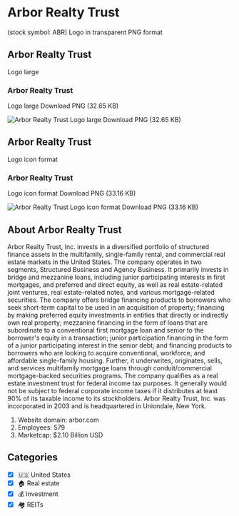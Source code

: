 # Arbor Realty Trust
 (stock symbol: ABR) Logo in transparent PNG format

## Arbor Realty Trust
 Logo large

### Arbor Realty Trust
 Logo large Download PNG (32.65 KB)

![Arbor Realty Trust
 Logo large Download PNG (32.65 KB)](/img/orig/ABR_BIG-ea229f2f.png)

## Arbor Realty Trust
 Logo icon format

### Arbor Realty Trust
 Logo icon format Download PNG (33.16 KB)

![Arbor Realty Trust
 Logo icon format Download PNG (33.16 KB)](/img/orig/ABR-8e1f0b0f.png)

## About Arbor Realty Trust


Arbor Realty Trust, Inc. invests in a diversified portfolio of structured finance assets in the multifamily, single-family rental, and commercial real estate markets in the United States. The company operates in two segments, Structured Business and Agency Business. It primarily invests in bridge and mezzanine loans, including junior participating interests in first mortgages, and preferred and direct equity, as well as real estate-related joint ventures, real estate-related notes, and various mortgage-related securities. The company offers bridge financing products to borrowers who seek short-term capital to be used in an acquisition of property; financing by making preferred equity investments in entities that directly or indirectly own real property; mezzanine financing in the form of loans that are subordinate to a conventional first mortgage loan and senior to the borrower's equity in a transaction; junior participation financing in the form of a junior participating interest in the senior debt; and financing products to borrowers who are looking to acquire conventional, workforce, and affordable single-family housing. Further, it underwrites, originates, sells, and services multifamily mortgage loans through conduit/commercial mortgage-backed securities programs. The company qualifies as a real estate investment trust for federal income tax purposes. It generally would not be subject to federal corporate income taxes if it distributes at least 90% of its taxable income to its stockholders. Arbor Realty Trust, Inc. was incorporated in 2003 and is headquartered in Uniondale, New York.

1. Website domain: arbor.com
2. Employees: 579
3. Marketcap: $2.10 Billion USD


## Categories
- [x] 🇺🇸 United States
- [x] 🏠 Real estate
- [x] 💰 Investment
- [x] 🏘️ REITs
